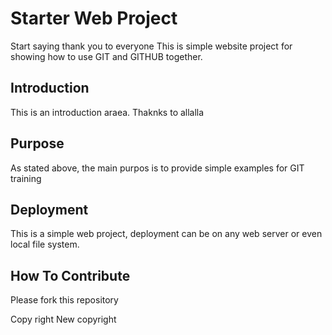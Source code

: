 # Starter Web Project 
Start saying thank you to everyone
This is simple website project for showing how to use GIT and GITHUB together.

## Introduction

This is an introduction araea.
Thaknks to allalla 

## Purpose
As stated above, the main purpos is to provide simple examples for GIT training

##  Deployment
This is a simple web project, deployment can be on any web server or even local file system.

## How To Contribute
Please fork this repository

Copy right
New copyright

